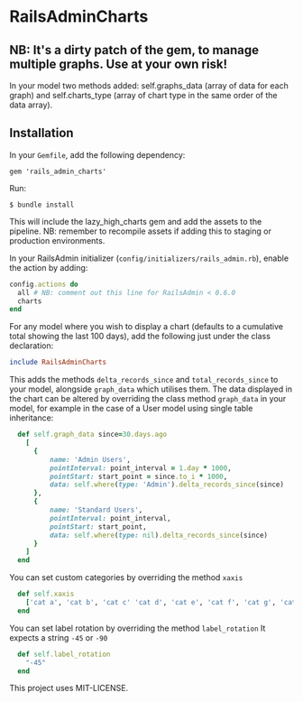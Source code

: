 # RailsAdminCharts

## NB: It's a dirty patch of the gem, to manage multiple graphs. Use at your own risk!

In your model two methods added: self.graphs_data (array of data for each graph) and self.charts_type (array of chart type in the same order of the data array).


## Installation

In your `Gemfile`, add the following dependency:

    gem 'rails_admin_charts'

Run:

    $ bundle install

This will include the lazy_high_charts gem and add the assets to the pipeline. NB: remember to recompile assets if adding this to staging or production environments.

In your RailsAdmin initializer (`config/initializers/rails_admin.rb`), enable the action by adding:

```ruby
config.actions do
  all # NB: comment out this line for RailsAdmin < 0.6.0
  charts
end
```

For any model where you wish to display a chart (defaults to a cumulative total showing the last 100 days), add the following just under the class declaration:

```ruby
include RailsAdminCharts
```

This adds the methods `delta_records_since` and `total_records_since` to your model, alongside `graph_data` which utilises them.
The data displayed in the chart can be altered by overriding the class method `graph_data` in your model, for example in the case of a User model using single table inheritance:

```ruby
  def self.graph_data since=30.days.ago
    [
      {
          name: 'Admin Users',
          pointInterval: point_interval = 1.day * 1000,
          pointStart: start_point = since.to_i * 1000,
          data: self.where(type: 'Admin').delta_records_since(since)
      },
      {
          name: 'Standard Users',
          pointInterval: point_interval,
          pointStart: start_point,
          data: self.where(type: nil).delta_records_since(since)
      }
    ]
  end
```

You can set custom categories by overriding the method `xaxis`

```ruby
  def self.xaxis
    ['cat a', 'cat b', 'cat c' 'cat d', 'cat e', 'cat f', 'cat g', 'cat h']
  end
```

You can set label rotation by overriding the method `label_rotation`
It expects a string `-45` or `-90`

```ruby
  def self.label_rotation
    "-45"
  end
```

This project uses MIT-LICENSE.
